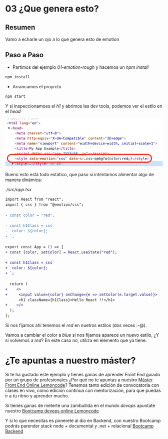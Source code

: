 # 03 ¿Que genera esto?

## Resumen

Vamo a echarle un ojo a lo que genera esto de emotion

## Paso a Paso

- Partimos del ejemplo _01-emotion-rough_ y hacemos un _npm install_

```bash
npm install
```

- Arrancamos el proyrcto

```bash
npm start
```

Y si inspeccionamoes el _h1_ y abrimos las dev tools, podemos ver el
estilo en el _head_

![Estilos emotion css styles tag](./content/styles.png)

Bueno esto está todo estático, que paso si intentamos alimentar algo de manera
dinámica:

_./src/app.tsx_

```diff
import React from "react";
import { css } from "@emotion/css";

- const color = "red";

- const h1Class = css`
-  color: ${color};
- `;

export const App = () => {
+ const [color, setColor] = React.useState("red");

+ const h1Class = css`
+  color: ${color};
+ `;

  return (
+    <>
+     <input value={color} onChange={e => setColor(e.target.value)}>
      <h1 className={h1Class}>Hello React !!</h1>
+    </>
  );
};
```

Si nos fijamos ahí tenemos el _red_ en nuetros estilos (dos veces :-@).

Vamos a cambiar el color a _blue_ si nos fijamos aparece un nuevo estilo,
¿Y si volvemos a _red_? En este caso no, utiliza en elemento que ya tiene.

# ¿Te apuntas a nuestro máster?

Si te ha gustado este ejemplo y tienes ganas de aprender Front End
guiado por un grupo de profesionales ¿Por qué no te apuntas a
nuestro [Máster Front End Online Lemoncode](https://lemoncode.net/master-frontend#inicio-banner)? Tenemos tanto edición de convocatoria
con clases en vivo, como edición continua con mentorización, para
que puedas ir a tu ritmo y aprender mucho.

Si tienes ganas de meterte una zambullida en el mundo _devops_
apuntate nuestro [Bootcamp devops online Lemoncode](https://lemoncode.net/bootcamp-devops#bootcamp-devops/inicio)

Y si lo que necesitas es ponerete al día en Backend, con nuestro Bootcamp
podrás parender stack node + documental y .net + relacional [Bootcamp Backend](https://lemoncode.net/bootcamp-backend#bootcamp-backend/banner)
